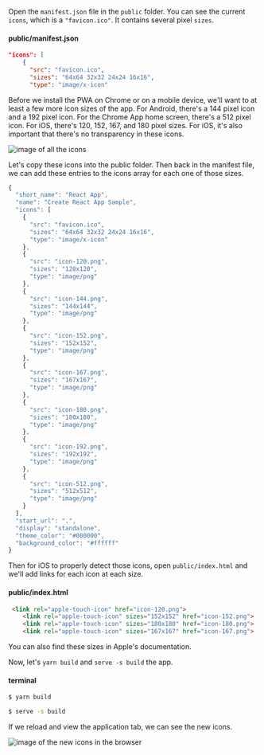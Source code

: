 Open the `manifest.json` file in the `public` folder. You can see the current `icons`, which is a `"favicon.ico"`. It contains several pixel `sizes`.

#### public/manifest.json
```json
"icons": [
    {
      "src": "favicon.ico",
      "sizes": "64x64 32x32 24x24 16x16",
      "type": "image/x-icon"
```

Before we install the PWA on Chrome or on a mobile device, we'll want to at least a few more icon sizes of the app. For Android, there's a 144 pixel icon and a 192 pixel icon. For the Chrome App home screen, there's a 512 pixel icon. For iOS, there's 120, 152, 167, and 180 pixel sizes. For iOS, it's also important that there's no transparency in these icons.

![image of all the icons](https://res.cloudinary.com/dg3gyk0gu/image/upload/v1544582326/transcript-images/react-add-a-custom-app-icon-to-a-pwa-built-with-create-react-app-icons.png)


Let's copy these icons into the public folder. Then back in the manifest file, we can add these entries to the icons array for each one of those sizes. 

```js
{
  "short_name": "React App",
  "name": "Create React App Sample",
  "icons": [
    {
      "src": "favicon.ico",
      "sizes": "64x64 32x32 24x24 16x16",
      "type": "image/x-icon"
    },
    {
      "src": "icon-120.png",
      "sizes": "120x120",
      "type": "image/png"
    },
    {
      "src": "icon-144.png",
      "sizes": "144x144",
      "type": "image/png"
    },
    {
      "src": "icon-152.png",
      "sizes": "152x152",
      "type": "image/png"
    },
    {
      "src": "icon-167.png",
      "sizes": "167x167",
      "type": "image/png"
    },
    {
      "src": "icon-180.png",
      "sizes": "180x180",
      "type": "image/png"
    },
    {
      "src": "icon-192.png",
      "sizes": "192x192",
      "type": "image/png"
    },
    {
      "src": "icon-512.png",
      "sizes": "512x512",
      "type": "image/png"
    }
  ],
  "start_url": ".",
  "display": "standalone",
  "theme_color": "#000000",
  "background_color": "#ffffff"
}
```

Then for iOS to properly detect those icons, open `public/index.html` and we'll add links for each icon at each size. 

#### public/index.html
```html
 <link rel="apple-touch-icon" href="icon-120.png">
    <link rel="apple-touch-icon" sizes="152x152" href="icon-152.png">
    <link rel="apple-touch-icon" sizes="180x180" href="icon-180.png">
    <link rel="apple-touch-icon" sizes="167x167" href="icon-167.png">
```

You can also find these sizes in Apple's documentation.

Now, let's `yarn build` and `serve -s build` the app. 

#### terminal
```bash
$ yarn build
```
```bash
$ serve -s build
```

If we reload and view the application tab, we can see the new icons.

![image of the new icons in the browser](https://res.cloudinary.com/dg3gyk0gu/image/upload/v1544582326/transcript-images/react-add-a-custom-app-icon-to-a-pwa-built-with-create-react-app-iconsbrowser.png)